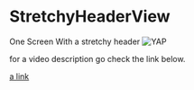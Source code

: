# StretchyHeaderView
One Screen With a stretchy header 
![YAP](https://i.imgur.com/uUCzdGM.gif)

for a video description go check the link below.
>>>>>>>>>>>>>>>>>>>>>>>>>>>>>>>>>>>>>>
[a link](https://imgur.com/uUCzdGM)

